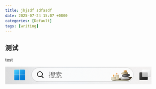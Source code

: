 ```yaml
---
title: jhjsdf sdfasdf
date: 2025-07-24 15:07 +0800
categories: [Default]
tags: [writing]
---
```

## 测试

test

![2025-07-24-jhjsdf-sdfasdf](/assets/my_img/2025-07-24-jhjsdf-sdfasdf.png)

